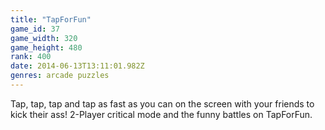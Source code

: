 ```yaml
---
title: "TapForFun"
game_id: 37
game_width: 320
game_height: 480
rank: 400
date: 2014-06-13T13:11:01.982Z
genres: arcade puzzles
---
```

Tap, tap, tap and tap as fast as you can on the screen with your friends to kick their ass! 2-Player critical mode and the funny battles on TapForFun.